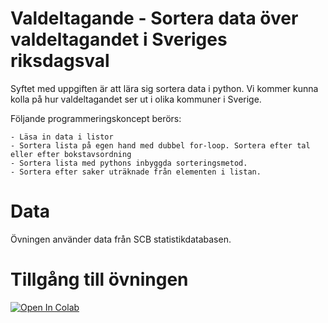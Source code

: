 # Valdeltagande - Sortera data över valdeltagandet i Sveriges riksdagsval

Syftet med uppgiften är att lära sig sortera data i python. Vi kommer kunna kolla på hur valdeltagandet ser ut i olika kommuner i Sverige.

Följande programmeringskoncept berörs:

    - Läsa in data i listor
    - Sortera lista på egen hand med dubbel for-loop. Sortera efter tal eller efter bokstavsordning
    - Sortera lista med pythons inbyggda sorteringsmetod.
    - Sortera efter saker uträknade från elementen i listan.


# Data
Övningen använder data från SCB statistikdatabasen.

# Tillgång till övningen
[![Open In Colab](https://colab.research.google.com/assets/colab-badge.svg)](https://colab.research.google.com/github/lunduniversity/schoolprog-satellite/blob/master/exercises/voter_turnout/valdeltagande.ipynb)
